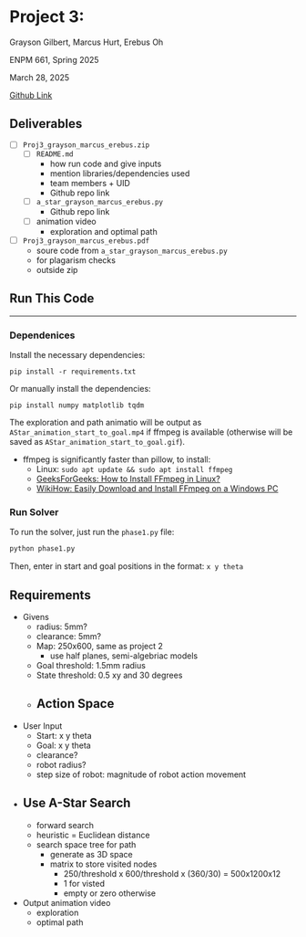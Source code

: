 # Project 3:

Grayson Gilbert, Marcus Hurt, Erebus Oh

ENPM 661, Spring 2025

March 28, 2025

[Github Link](https://github.com/ereoh/ENPM661-Project-3)

## Deliverables
- [ ] `Proj3_grayson_marcus_erebus.zip`
    - [ ] `README.md`
        - how run code and give inputs
        - mention libraries/dependencies used
        - team members + UID
        - Github repo link
    - [ ] `a_star_grayson_marcus_erebus.py`
        - Github repo link
    - [ ] animation video
        - exploration and optimal path
- [ ] `Proj3_grayson_marcus_erebus.pdf`
    - soure code from `a_star_grayson_marcus_erebus.py`
    - for plagarism checks
    - outside zip

## Run This Code
---

### Dependenices
Install the necessary dependencies:
```
pip install -r requirements.txt
```
Or manually install the dependencies:
```
pip install numpy matplotlib tqdm
```

The exploration and path animatio will be output as `AStar_animation_start_to_goal.mp4` if ffmpeg is available (otherwise will be saved as `AStar_animation_start_to_goal.gif`).
- ffmpeg is significantly faster than pillow, to install:
    - Linux: `sudo apt update && sudo apt install ffmpeg`
    - [GeeksForGeeks: How to Install FFmpeg in Linux?](https://www.geeksforgeeks.org/how-to-install-ffmpeg-in-linux/)
    - [WikiHow: Easily Download and Install FFmpeg on a Windows PC](https://www.wikihow.com/Install-FFmpeg-on-Windows)

### Run Solver
To run the solver, just run the `phase1.py` file:
```bash
python phase1.py
```
Then, enter in start and goal positions in the format: `x y theta`

## Requirements
- Givens
    - radius: 5mm?
    - clearance: 5mm?
    - Map: 250x600, same as project 2
        - use half planes, semi-algebriac models
    - Goal threshold: 1.5mm radius
    - State threshold: 0.5 xy and 30 degrees
    - Action Space
        - 
- User Input
    - Start: x y theta
    - Goal: x y theta
    - clearance?
    - robot radius?
    - step size of robot: magnitude of robot action movement
- Use A-Star Search
    - 
    - forward search
    - heuristic = Euclidean distance
    - search space tree for path
        - generate as 3D space
        - matrix to store visited nodes
            - 250/threshold x 600/threshold x (360/30) = 500x1200x12
            - 1 for visted
            - empty or zero otherwise
- Output animation video
    - exploration
    - optimal path
